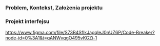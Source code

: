 ### Problem, Kontekst, Założenia projektu



### Projekt interfejsu

https://www.figma.com/file/S73B4SflkJagqIeJ0nUZ6P/Code-Breaker?node-id=0%3A1&t=qANWvqgO495vKGZi-1


